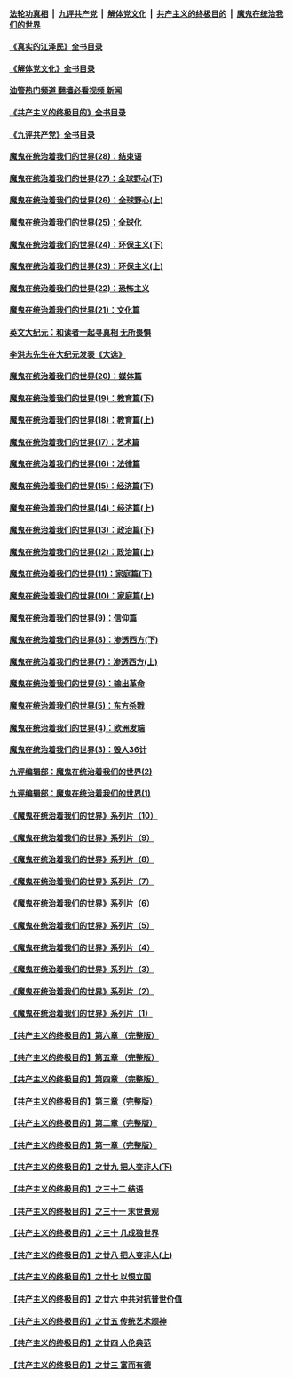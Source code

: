 ####  [法轮功真相](../../../../basic/blob/master/README.md?t=08310831) &nbsp;|&nbsp; [九评共产党](../../../../9ping.md/blob/master/README.md?t=08310831) &nbsp;|&nbsp; [解体党文化](../../../../jtdwh.md/blob/master/README.md?t=08310831)  &nbsp;|&nbsp; [共产主义的终极目的](../../../../gczydzjmd.md/blob/master/README.md?t=08310831) &nbsp;|&nbsp; [魔鬼在统治我们的世界](../../../../mgztzwmdsj.md/blob/master/README.md?t=08310831) 

#### [《真实的江泽民》全书目录](../pages/nsc422/n13721399.md?t=08310831) 

#### [《解体党文化》全书目录](../pages/nsc422/n13721157.md?t=08310831) 

#### [油管热门频道 翻墙必看视频 新闻](http://45.76.130.85:81/youtube.html?08310831)

#### [《共产主义的终极目的》全书目录](../pages/nsc422/n13721048.md?t=08310831) 

#### [《九评共产党》全书目录](../pages/nsc422/n13708085.md?t=08310831) 

#### [魔鬼在统治着我们的世界(28)：结束语](../pages/nsc422/n10936246.md?t=08310831) 

#### [魔鬼在统治着我们的世界(27)：全球野心(下)](../pages/nsc422/n10928319.md?t=08310831) 

#### [魔鬼在统治着我们的世界(26)：全球野心(上)](../pages/nsc422/n10900318.md?t=08310831) 

#### [魔鬼在统治着我们的世界(25)：全球化](../pages/nsc422/n10788205.md?t=08310831) 

#### [魔鬼在统治着我们的世界(24)：环保主义(下)](../pages/nsc422/n10695307.md?t=08310831) 

#### [魔鬼在统治着我们的世界(23)：环保主义(上)](../pages/nsc422/n10688613.md?t=08310831) 

#### [魔鬼在统治着我们的世界(22)：恐怖主义](../pages/nsc422/n10614727.md?t=08310831) 

#### [魔鬼在统治着我们的世界(21)：文化篇](../pages/nsc422/n10597706.md?t=08310831) 

#### [英文大纪元：和读者一起寻真相 无所畏惧](../pages/nsc422/n12542027.md?t=08310831) 

#### [李洪志先生在大纪元发表《大选》](../pages/nsc422/n12534746.md?t=08310831) 

#### [魔鬼在统治着我们的世界(20)：媒体篇](../pages/nsc422/n10586579.md?t=08310831) 

#### [魔鬼在统治着我们的世界(19)：教育篇(下)](../pages/nsc422/n10564808.md?t=08310831) 

#### [魔鬼在统治着我们的世界(18)：教育篇(上)](../pages/nsc422/n10526970.md?t=08310831) 

#### [魔鬼在统治着我们的世界(17)：艺术篇](../pages/nsc422/n10499093.md?t=08310831) 

#### [魔鬼在统治着我们的世界(16)：法律篇](../pages/nsc422/n10485969.md?t=08310831) 

#### [魔鬼在统治着我们的世界(15)：经济篇(下)](../pages/nsc422/n10469975.md?t=08310831) 

#### [魔鬼在统治着我们的世界(14)：经济篇(上)](../pages/nsc422/n10457370.md?t=08310831) 

#### [魔鬼在统治着我们的世界(13)：政治篇(下)](../pages/nsc422/n10448270.md?t=08310831) 

#### [魔鬼在统治着我们的世界(12)：政治篇(上)](../pages/nsc422/n10444576.md?t=08310831) 

#### [魔鬼在统治着我们的世界(11)：家庭篇(下)](../pages/nsc422/n10440961.md?t=08310831) 

#### [魔鬼在统治着我们的世界(10)：家庭篇(上)](../pages/nsc422/n10435448.md?t=08310831) 

#### [魔鬼在统治着我们的世界(9)：信仰篇](../pages/nsc422/n10432159.md?t=08310831) 

#### [魔鬼在统治着我们的世界(8)：渗透西方(下)](../pages/nsc422/n10429603.md?t=08310831) 

#### [魔鬼在统治着我们的世界(7)：渗透西方(上)](../pages/nsc422/n10426013.md?t=08310831) 

#### [魔鬼在统治着我们的世界(6)：输出革命](../pages/nsc422/n10421536.md?t=08310831) 

#### [魔鬼在统治着我们的世界(5)：东方杀戮](../pages/nsc422/n10417707.md?t=08310831) 

#### [魔鬼在统治着我们的世界(4)：欧洲发端](../pages/nsc422/n10414890.md?t=08310831) 

#### [魔鬼在统治着我们的世界(3)：毁人36计](../pages/nsc422/n10411583.md?t=08310831) 

#### [九评编辑部：魔鬼在统治着我们的世界(2)](../pages/nsc422/n10410036.md?t=08310831) 

#### [九评编辑部：魔鬼在统治着我们的世界(1)](../pages/nsc422/n10406825.md?t=08310831) 

#### [《魔鬼在统治着我们的世界》系列片（10）](../pages/nsc422/n12292670.md?t=08310831) 

#### [《魔鬼在统治着我们的世界》系列片（9）](../pages/nsc422/n12290859.md?t=08310831) 

#### [《魔鬼在统治着我们的世界》系列片（8）](../pages/nsc422/n12287445.md?t=08310831) 

#### [《魔鬼在统治着我们的世界》系列片（7）](../pages/nsc422/n12283425.md?t=08310831) 

#### [《魔鬼在统治着我们的世界》系列片（6）](../pages/nsc422/n12282314.md?t=08310831) 

#### [《魔鬼在统治着我们的世界》系列片（5）](../pages/nsc422/n12281419.md?t=08310831) 

#### [《魔鬼在统治着我们的世界》系列片（4）](../pages/nsc422/n12274024.md?t=08310831) 

#### [《魔鬼在统治着我们的世界》系列片（3）](../pages/nsc422/n12271322.md?t=08310831) 

#### [《魔鬼在统治着我们的世界》系列片（2）](../pages/nsc422/n12269049.md?t=08310831) 

#### [《魔鬼在统治着我们的世界》系列片（1）](../pages/nsc422/n12267575.md?t=08310831) 

#### [【共产主义的终极目的】第六章 （完整版）](../pages/nsc422/n11428913.md?t=08310831) 

#### [【共产主义的终极目的】第五章 （完整版）](../pages/nsc422/n11428912.md?t=08310831) 

#### [【共产主义的终极目的】第四章 （完整版）](../pages/nsc422/n11428907.md?t=08310831) 

#### [【共产主义的终极目的】第三章（完整版）](../pages/nsc422/n11428848.md?t=08310831) 

#### [【共产主义的终极目的】第二章（完整版）](../pages/nsc422/n11428831.md?t=08310831) 

#### [【共产主义的终极目的】第一章（完整版）](../pages/nsc422/n11417651.md?t=08310831) 

#### [【共产主义的终极目的】之廿九 把人变非人(下)](../pages/nsc422/n11344140.md?t=08310831) 

#### [【共产主义的终极目的】之三十二 结语](../pages/nsc422/n11360535.md?t=08310831) 

#### [【共产主义的终极目的】之三十一 末世景观](../pages/nsc422/n11351129.md?t=08310831) 

#### [【共产主义的终极目的】之三十 几成狼世界](../pages/nsc422/n11348280.md?t=08310831) 

#### [【共产主义的终极目的】之廿八 把人变非人(上)](../pages/nsc422/n11340492.md?t=08310831) 

#### [【共产主义的终极目的】之廿七 以恨立国](../pages/nsc422/n11336944.md?t=08310831) 

#### [【共产主义的终极目的】之廿六 中共对抗普世价值](../pages/nsc422/n11324785.md?t=08310831) 

#### [【共产主义的终极目的】之廿五 传统艺术颂神](../pages/nsc422/n11296396.md?t=08310831) 

#### [【共产主义的终极目的】之廿四 人伦典范](../pages/nsc422/n11296397.md?t=08310831) 

#### [【共产主义的终极目的】之廿三 富而有德](../pages/nsc422/n11283598.md?t=08310831) 

<img src='http://gfw-breaker.win/goodnews/indexes/nsc422.md' width='0px' height='0px'/>
